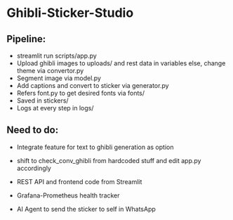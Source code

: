 # Ghibli-Sticker-Studio

## Pipeline:
- streamlit run scripts/app.py
- Upload ghibli images to uploads/ and rest data in variables else, change theme via convertor.py
- Segment image via model.py
- Add captions and convert to sticker via generator.py
- Refers font.py to get desired fonts via fonts/
- Saved in stickers/
- Logs at every step in logs/

## Need to do:
- Integrate feature for text to ghibli generation as option
- shift to check_conv_ghibli from hardcoded stuff and edit app.py accordingly

- REST API and frontend code from Streamlit

- Grafana-Prometheus health tracker

- AI Agent to send the sticker to self in WhatsApp